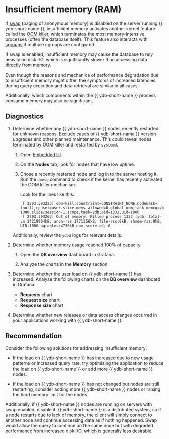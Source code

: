 # Insufficient memory (RAM)

If [swap](https://en.wikipedia.org/wiki/Memory_paging#Unix_and_Unix-like_systems) (paging of anonymous memory) is disabled on the server running {{ ydb-short-name }}, insufficient memory activates another kernel feature called the [OOM killer](https://en.wikipedia.org/wiki/Out_of_memory), which terminates the most memory-intensive processes (often the database itself). This feature also interacts with [cgroups](https://en.wikipedia.org/wiki/Cgroups) if multiple cgroups are configured.

If swap is enabled, insufficient memory may cause the database to rely heavily on disk I/O, which is significantly slower than accessing data directly from memory.

Even though the reasons and mechanics of performance degradation due to insufficient memory might differ, the symptoms of increased latencies during query execution and data retrieval are similar in all cases.

Additionally, which components within the  {{ ydb-short-name }} process consume memory may also be significant.

## Diagnostics

1. Determine whether any {{ ydb-short-name }} nodes recently restarted for unknown reasons. Exclude cases of {{ ydb-short-name }} version upgrades and other planned maintenance. This could reveal nodes terminated by OOM killer and restarted by `systemd`.

    1. Open [Embedded UI](../../../../reference/embedded-ui/index.md).

    1. On the **Nodes** tab, look for nodes that have low uptime.

    1. Chose a recently restarted node and log in to the server hosting it. Run the `dmesg` command to check if the kernel has recently activated the OOM killer mechanism.

        Look for the lines like this:

            [ 2203.393223] oom-kill:constraint=CONSTRAINT_NONE,nodemask=(null),cpuset=user.slice,mems_allowed=0,global_oom,task_memcg=/user.slice/user-1000.slice/session-1.scope,task=ydb,pid=1332,uid=1000
            [ 2203.393263] Out of memory: Killed process 1332 (ydb) total-vm:14219904kB, anon-rss:1771156kB, file-rss:0kB, shmem-rss:0kB, UID:1000 pgtables:4736kB oom_score_adj:0

    Additionally, review the `ydbd` logs for relevant details.


1. Determine whether memory usage reached 100% of capacity.

    1. Open the **DB overview** dashboard in Grafana.

    1. Analyze the charts in the **Memory** section.

1. Determine whether the user load on {{ ydb-short-name }} has increased. Analyze the following charts on the **DB overview** dashboard in Grafana:

    - **Requests** chart
    - **Request size** chart
    - **Response size** chart

1. Determine whether new releases or data access changes occurred in your applications working with {{ ydb-short-name }}.

## Recommendation

Consider the following solutions for addressing insufficient memory:

- If the load on {{ ydb-short-name }} has increased due to new usage patterns or increased query rate, try optimizing the application to reduce the load on {{ ydb-short-name }} or add more {{ ydb-short-name }} nodes.

- If the load on {{ ydb-short-name }} has not changed but nodes are still restarting, consider adding more {{ ydb-short-name }} nodes or raising the hard memory limit for the nodes.

Additionally, if {{ ydb-short-name }} nodes are running on servers with swap enabled, disable it. {{ ydb-short-name }} is a distributed system, so if a node restarts due to lack of memory, the client will simply connect to another node and continue accessing data as if nothing happened. Swap would allow the query to continue on the same node but with degraded performance from increased disk I/O, which is generally less desirable.
